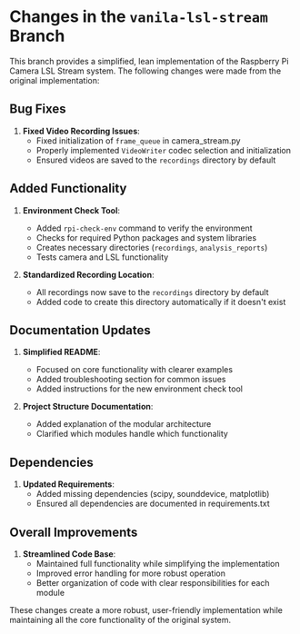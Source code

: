 # Changes in the `vanila-lsl-stream` Branch

This branch provides a simplified, lean implementation of the Raspberry Pi Camera LSL Stream system. The following changes were made from the original implementation:

## Bug Fixes

1. **Fixed Video Recording Issues**:
   - Fixed initialization of `frame_queue` in camera_stream.py
   - Properly implemented `VideoWriter` codec selection and initialization
   - Ensured videos are saved to the `recordings` directory by default

## Added Functionality

1. **Environment Check Tool**:
   - Added `rpi-check-env` command to verify the environment
   - Checks for required Python packages and system libraries
   - Creates necessary directories (`recordings`, `analysis_reports`)
   - Tests camera and LSL functionality

2. **Standardized Recording Location**:
   - All recordings now save to the `recordings` directory by default
   - Added code to create this directory automatically if it doesn't exist

## Documentation Updates

1. **Simplified README**:
   - Focused on core functionality with clearer examples
   - Added troubleshooting section for common issues
   - Added instructions for the new environment check tool

2. **Project Structure Documentation**:
   - Added explanation of the modular architecture
   - Clarified which modules handle which functionality

## Dependencies

1. **Updated Requirements**:
   - Added missing dependencies (scipy, sounddevice, matplotlib)
   - Ensured all dependencies are documented in requirements.txt

## Overall Improvements

1. **Streamlined Code Base**:
   - Maintained full functionality while simplifying the implementation
   - Improved error handling for more robust operation
   - Better organization of code with clear responsibilities for each module

These changes create a more robust, user-friendly implementation while maintaining all the core functionality of the original system. 
